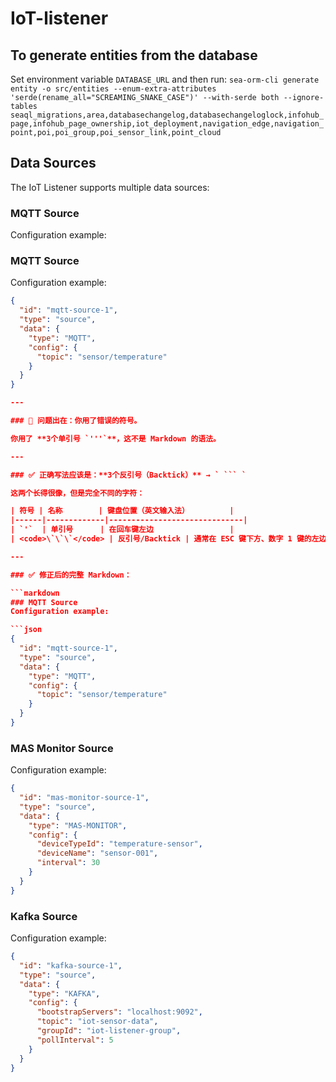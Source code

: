 # IoT-listener
## To generate entities from the database
Set environment variable `DATABASE_URL` and then run:
`sea-orm-cli generate entity -o src/entities --enum-extra-attributes 'serde(rename_all="SCREAMING_SNAKE_CASE")' --with-serde both --ignore-tables seaql_migrations,area,databasechangelog,databasechangeloglock,infohub_page,infohub_page_ownership,iot_deployment,navigation_edge,navigation_point,poi,poi_group,poi_sensor_link,point_cloud`
## Data Sources
The IoT Listener supports multiple data sources:
### MQTT Source
Configuration example:
### MQTT Source
Configuration example:

```json
{
  "id": "mqtt-source-1",
  "type": "source",
  "data": {
    "type": "MQTT",
    "config": {
      "topic": "sensor/temperature"
    }
  }
}

---

### 🔴 问题出在：你用了错误的符号。

你用了 **3个单引号 `'''`**，这不是 Markdown 的语法。

---

### ✅ 正确写法应该是：**3个反引号（Backtick）** → ` ``` `

这两个长得很像，但是完全不同的字符：

| 符号 | 名称        | 键盘位置（英文输入法）         |
|------|-------------|------------------------------|
| `'`  | 单引号      | 在回车键左边                 |
| <code>\`\`\`</code> | 反引号/Backtick | 通常在 ESC 键下方、数字 1 键的左边 |

---

### ✅ 修正后的完整 Markdown：

```markdown
### MQTT Source
Configuration example:

```json
{
  "id": "mqtt-source-1",
  "type": "source",
  "data": {
    "type": "MQTT",
    "config": {
      "topic": "sensor/temperature"
    }
  }
}
```
### MAS Monitor Source
Configuration example:
```json
{
  "id": "mas-monitor-source-1",
  "type": "source",
  "data": {
    "type": "MAS-MONITOR",
    "config": {
      "deviceTypeId": "temperature-sensor",
      "deviceName": "sensor-001",
      "interval": 30
    }
  }
}
```
### Kafka Source
Configuration example:
```json
{
  "id": "kafka-source-1",
  "type": "source",
  "data": {
    "type": "KAFKA",
    "config": {
      "bootstrapServers": "localhost:9092",
      "topic": "iot-sensor-data",
      "groupId": "iot-listener-group",
      "pollInterval": 5
    }
  }
}
```

